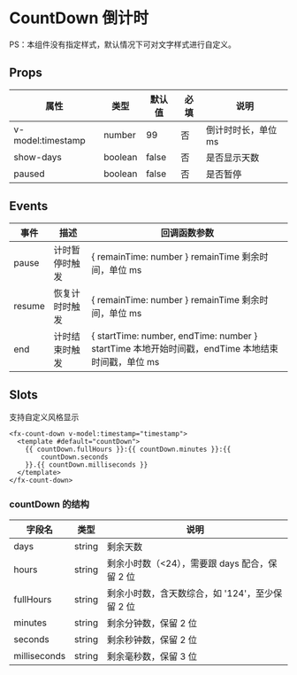 # CountDown 倒计时

PS：本组件没有指定样式，默认情况下可对文字样式进行自定义。

## Props

| 属性              | 类型    | 默认值 | 必填 | 说明                |
| ----------------- | ------- | ------ | ---- | ------------------- |
| v-model:timestamp | number  | 99     | 否   | 倒计时时长，单位 ms |
| show-days         | boolean | false  | 否   | 是否显示天数        |
| paused            | boolean | false  | 否   | 是否暂停            |

## Events

| 事件   | 描述           | 回调函数参数                                                                                     |
| ------ | -------------- | ------------------------------------------------------------------------------------------------ |
| pause  | 计时暂停时触发 | { remainTime: number } remainTime 剩余时间，单位 ms                                              |
| resume | 恢复计时时触发 | { remainTime: number } remainTime 剩余时间，单位 ms                                              |
| end    | 计时结束时触发 | { startTime: number, endTime: number } startTime 本地开始时间戳，endTime 本地结束时间戳，单位 ms |

## Slots

支持自定义风格显示

```
<fx-count-down v-model:timestamp="timestamp">
  <template #default="countDown">
    {{ countDown.fullHours }}:{{ countDown.minutes }}:{{
        countDown.seconds
    }}.{{ countDown.milliseconds }}
  </template>
</fx-count-down>
```

### countDown 的结构

| 字段名       | 类型   | 说明                                            |
| ------------ | ------ | ----------------------------------------------- |
| days         | string | 剩余天数                                        |
| hours        | string | 剩余小时数（<24），需要跟 days 配合，保留 2 位  |
| fullHours    | string | 剩余小时数，含天数综合，如 '124'，至少保留 2 位 |
| minutes      | string | 剩余分钟数，保留 2 位                           |
| seconds      | string | 剩余秒钟数，保留 2 位                           |
| milliseconds | string | 剩余毫秒数，保留 3 位                           |
